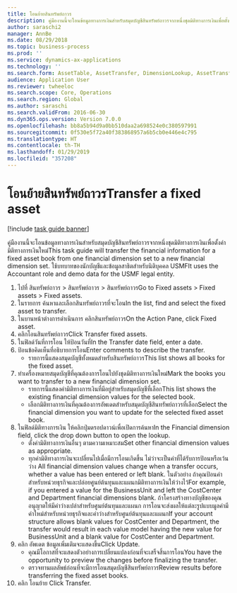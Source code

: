 ```yaml
---
title: โอนย้ายสินทรัพย์ถาวร
description: คู่มืองานนี้จะโอนข้อมูลทางการเงินสำหรับสมุดบัญชีสินทรัพย์ถาวรจากหนึ่งชุดมิติทางการเงินเพื่อตั้งค่ามิติทางการเงินใหม่
author: saraschi2
manager: AnnBe
ms.date: 08/29/2018
ms.topic: business-process
ms.prod: ''
ms.service: dynamics-ax-applications
ms.technology: ''
ms.search.form: AssetTable, AssetTransfer, DimensionLookup, AssetTransferConfirmation
audience: Application User
ms.reviewer: twheeloc
ms.search.scope: Core, Operations
ms.search.region: Global
ms.author: saraschi
ms.search.validFrom: 2016-06-30
ms.dyn365.ops.version: Version 7.0.0
ms.openlocfilehash: bb8a5b94d9a0bb510daa2a698524e0c380597991
ms.sourcegitcommit: 0f530e5f72a40f383868957a6b5cb0e446e4c795
ms.translationtype: HT
ms.contentlocale: th-TH
ms.lasthandoff: 01/29/2019
ms.locfileid: "357208"
---
```

# <a name="transfer-a-fixed-asset"></a><span data-ttu-id="70e69-103">โอนย้ายสินทรัพย์ถาวร</span><span class="sxs-lookup"><span data-stu-id="70e69-103">Transfer a fixed asset</span></span>

[!include [task guide banner](../../includes/task-guide-banner.md)]

<span data-ttu-id="70e69-104">คู่มืองานนี้จะโอนข้อมูลทางการเงินสำหรับสมุดบัญชีสินทรัพย์ถาวรจากหนึ่งชุดมิติทางการเงินเพื่อตั้งค่ามิติทางการเงินใหม่</span><span class="sxs-lookup"><span data-stu-id="70e69-104">This task guide will transfer the financial information for a fixed asset book from one financial dimension set to a new financial dimension set.</span></span>  <span data-ttu-id="70e69-105">ใช้บทบาทของนักบัญชีและข้อมูลสาธิตสำหรับนิติบุคคล USMF</span><span class="sxs-lookup"><span data-stu-id="70e69-105">It uses the Accountant role and demo data for the USMF legal entity.</span></span>

1. <span data-ttu-id="70e69-106">ไปที่ สินทรัพย์ถาวร > สินทรัพย์ถาวร > สินทรัพย์ถาวร</span><span class="sxs-lookup"><span data-stu-id="70e69-106">Go to Fixed assets > Fixed assets > Fixed assets.</span></span>
2. <span data-ttu-id="70e69-107">ในรายการ ค้นหาและเลือกสินทรัพย์ถาวรที่จะโอน</span><span class="sxs-lookup"><span data-stu-id="70e69-107">In the list, find and select the fixed asset to transfer.</span></span>
3. <span data-ttu-id="70e69-108">ในบานหน้าต่างการดำเนินการ คลิกสินทรัพย์ถาวร</span><span class="sxs-lookup"><span data-stu-id="70e69-108">On the Action Pane, click Fixed asset.</span></span>
4. <span data-ttu-id="70e69-109">คลิกโอนสินทรัพย์ถาวร</span><span class="sxs-lookup"><span data-stu-id="70e69-109">Click Transfer fixed assets.</span></span>
5. <span data-ttu-id="70e69-110">ในฟิลด์วันที่การโอน ให้ป้อนวันที่</span><span class="sxs-lookup"><span data-stu-id="70e69-110">In the Transfer date field, enter a date.</span></span>
6. <span data-ttu-id="70e69-111">ป้อนข้อคิดเห็นที่อธิบายการโอน</span><span class="sxs-lookup"><span data-stu-id="70e69-111">Enter comments to describe the transfer.</span></span>
    * <span data-ttu-id="70e69-112">รายการนี้แสดงสมุดบัญชีทั้งหมดสำหรับสินทรัพย์ถาวร</span><span class="sxs-lookup"><span data-stu-id="70e69-112">This list shows all books for the fixed asset.</span></span>  
7. <span data-ttu-id="70e69-113">ทำเครื่องหมายสมุดบัญชีที่คุณต้องการโอนไปยังชุดมิติทางการเงินใหม่</span><span class="sxs-lookup"><span data-stu-id="70e69-113">Mark the books you want to transfer to a new financial dimension set.</span></span>
    * <span data-ttu-id="70e69-114">รายการนี้แสดงค่ามิติทางการเงินที่มีอยู่สำหรับสมุดบัญชีที่เลือก</span><span class="sxs-lookup"><span data-stu-id="70e69-114">This list shows the existing financial dimension values for the selected book.</span></span>  
    * <span data-ttu-id="70e69-115">เลือกมิติทางการเงินที่คุณต้องการอัพเดตสำหรับสมุดบัญชีสินทรัพย์ถาวรที่เลือก</span><span class="sxs-lookup"><span data-stu-id="70e69-115">Select the financial dimension you want to update for the selected fixed asset book.</span></span>  
8. <span data-ttu-id="70e69-116">ในฟิลด์มิติทางการเงิน ให้คลิกปุ่มดรอปดาวน์เพื่อเปิดการค้นหา</span><span class="sxs-lookup"><span data-stu-id="70e69-116">In the Financial dimension field, click the drop down button to open the lookup.</span></span>
    * <span data-ttu-id="70e69-117">ตั้งค่ามิติทางการเงินอื่นๆ ตามความเหมาะสม</span><span class="sxs-lookup"><span data-stu-id="70e69-117">Set other financial dimension values as appropriate.</span></span>  
    * <span data-ttu-id="70e69-118">ทุกค่ามิติทางการเงินจะเปลี่ยนไปเมื่อมีการโอนเกิดขึ้น ไม่ว่าจะเป็นค่าที่ได้รับการป้อนหรือเว้นว่าง </span><span class="sxs-lookup"><span data-stu-id="70e69-118">All financial dimension values change when a transfer occurs, whether a value has been entered or left blank.</span></span> <span data-ttu-id="70e69-119">ในตัวอย่าง ถ้าคุณป้อนค่าสำหรับหน่วยธุรกิจและปล่อยศูนย์ต้นทุนและแผนกมิติทางการเงินให้ว่างไว้</span><span class="sxs-lookup"><span data-stu-id="70e69-119">For example, if you entered a value for the BusinessUnit and left the CostCenter and Department financial dimensions blank.</span></span> <span data-ttu-id="70e69-120">ถ้าโครงสร้างทางบัญชีของคุณอนุญาตให้มีค่าว่างเปล่าสำหรับศูนย์ต้นทุนและแผนก การโอนจะส่งผลให้แต่ละรูปแบบมูลค่ามีค่าใหม่สำหรับหน่วยธุรกิจและค่าว่างสำหรับศูนย์ต้นทุนและแผนก</span><span class="sxs-lookup"><span data-stu-id="70e69-120">If your account structure allows blank values for CostCenter and Department, the transfer would result in each value model having the new value for BusinessUnit and a blank value for CostCenter and Department.</span></span>  
9. <span data-ttu-id="70e69-121">คลิก อัพเดต ข้อมูลเพิ่มเติมจะแสดงขึ้น</span><span class="sxs-lookup"><span data-stu-id="70e69-121">Click Update.</span></span>
    * <span data-ttu-id="70e69-122">คุณมีโอกาสที่จะแสดงตัวอย่างการเปลี่ยนแปลงก่อนที่จะเสร็จสิ้นการโอน</span><span class="sxs-lookup"><span data-stu-id="70e69-122">You have the opportunity to preview the changes before finalizing the transfer.</span></span>  
    * <span data-ttu-id="70e69-123">ตรวจทานผลลัพธ์ก่อนที่จะมีการโอนสมุดบัญชีสินทรัพย์ถาวร</span><span class="sxs-lookup"><span data-stu-id="70e69-123">Review results before transferring the fixed asset books.</span></span>  
10. <span data-ttu-id="70e69-124">คลิก โอนย้าย </span><span class="sxs-lookup"><span data-stu-id="70e69-124">Click Transfer.</span></span>

